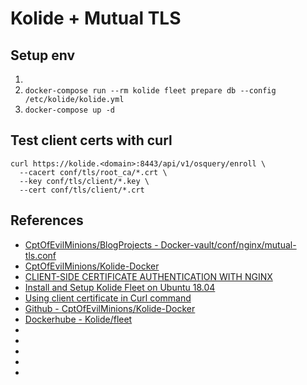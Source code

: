 # Kolide + Mutual TLS

## Setup env
1. 
1. `docker-compose run --rm kolide fleet prepare db --config /etc/kolide/kolide.yml`
1. `docker-compose up -d`


## Test client certs with curl
```
curl https://kolide.<domain>:8443/api/v1/osquery/enroll \
  --cacert conf/tls/root_ca/*.crt \
  --key conf/tls/client/*.key \
  --cert conf/tls/client/*.crt
```

## References
* [CptOfEvilMinions/BlogProjects - Docker-vault/conf/nginx/mutual-tls.conf](https://github.com/CptOfEvilMinions/BlogProjects/blob/master/Docker-vault/conf/nginx/mutual-tls.conf)
* [CptOfEvilMinions/Kolide-Docker](https://github.com/CptOfEvilMinions/Kolide-Docker)
* [CLIENT-SIDE CERTIFICATE AUTHENTICATION WITH NGINX](https://fardog.io/blog/2017/12/30/client-side-certificate-authentication-with-nginx/)
* [Install and Setup Kolide Fleet on Ubuntu 18.04](https://kifarunix.com/install-and-setup-kolide-fleet-on-ubuntu-18-04/)
* [Using client certificate in Curl command](https://stackoverflow.com/questions/31305376/using-client-certificate-in-curl-command)
* [Github - CptOfEvilMinions/Kolide-Docker](https://github.com/CptOfEvilMinions/Kolide-Docker)
* [Dockerhube - Kolide/fleet](https://hub.docker.com/r/kolide/fleet/tags)
* []()
* []()
* []()
* []()
* []()